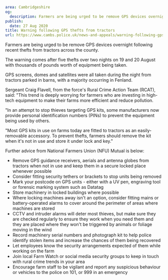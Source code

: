 ```yaml
area: Cambridgeshire
og:
  description: Farmers are being urged to be remove GPS devices overnight following recent thefts from tractors across the county.
publish:
  date: 27 Aug 2020
title: Warning following GPS thefts from tractors
url: https://www.cambs.police.uk/news-and-appeals/warning-following-gps-thefts-from-tractors
```

Farmers are being urged to be remove GPS devices overnight following recent thefts from tractors across the county.

The warning comes after five thefts over two nights on 19 and 20 August with thousands of pounds worth of equipment being taken.

GPS screens, domes and satellites were all taken during the night from tractors parked in barns, with a majority occurring in Fenland.

Sergeant Craig Flavell, from the force's Rural Crime Action Team (RCAT), said: "This trend is deeply worrying for farmers who are investing in high-tech equipment to make their farms more efficient and reduce pollution.

"In an attempt to stop thieves targeting GPS kits, some manufacturers now provide personal identification numbers (PINs) to prevent the equipment being used by others.

"Most GPS kits in use on farms today are fitted to tractors as an easily-removable accessory. To prevent thefts, farmers should remove the kit when it's not in use and store it under lock and key."

Further advice from National Farmers Union (NFU) Mutual is below:

 * Remove GPS guidance receivers, aerials and antenna globes from tractors when not in use and keep them in a secure locked place whenever possible
 * Consider fitting security tethers or brackets to stop units being removed
 * Mark your postcode on GPS units - either with a UV pen, engraving tool or forensic marking system such as Datatag
 * Store machinery in locked buildings where possible
 * Where locking machines away isn't an option, consider fitting mains or battery-operated alarms to cover around the perimeter of areas where machines are stored
 * CCTV and intruder alarms will deter most thieves, but make sure they are checked regularly to ensure they work when you need them and they are placed where they won't be triggered by animals or foliage moving in the wind
 * Record machinery serial numbers and photograph kit to help police identify stolen items and increase the chances of them being recovered
 * Let employees know the security arrangements expected of them while working on the farm
 * Join local Farm Watch or social media security groups to keep in touch with rural crime trends in your area
 * Encourage farm staff to be vigilant and report any suspicious behaviour or vehicles to the police on 101, or 999 in an emergency
